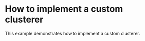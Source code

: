 # How to implement a custom clusterer


This example demonstrates how to implement a custom clusterer.

<br/>


